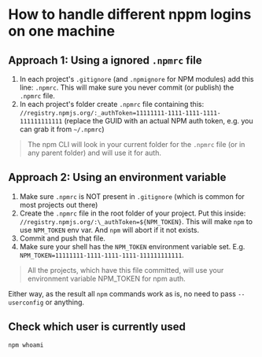 # How to handle different nppm logins on one machine

## Approach 1: Using a ignored `.npmrc` file

1. In each project's `.gitignore` (and `.npmignore` for NPM modules) add this line: `.npmrc`. This will make sure you never commit (or publish) the `.npmrc` file.
2. In each project's folder create `.npmrc` file containing this: `//registry.npmjs.org/:_authToken=11111111-1111-1111-1111-111111111111` (replace the GUID with an actual NPM auth token, e.g. you can grab it from `~/.npmrc`)

> The npm CLI will look in your current folder for the `.npmrc` file (or in any parent folder) and will use it for auth.

## Approach 2: Using an environment variable

1. Make sure `.npmrc` is NOT present in `.gitignore` (which is common for most projects out there)
2. Create the `.npmrc` file in the root folder of your project. Put this inside: `//registry.npmjs.org/:\_authToken=${NPM_TOKEN}`. This will make `npm` to use `NPM_TOKEN` env var. And `npm` will abort if it not exists.
3. Commit and push that file.
4. Make sure your shell has the `NPM_TOKEN` environment variable set. E.g. `NPM_TOKEN=11111111-1111-1111-1111-111111111111`.

> All the projects, which have this file committed, will use your environment variable NPM_TOKEN for npm auth.

Either way, as the result all `npm` commands work as is, no need to pass `--userconfig` or anything.

## Check which user is currently used

```
npm whoami
```
